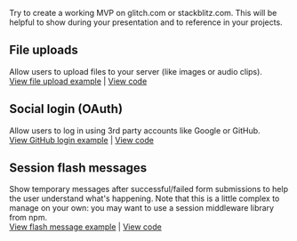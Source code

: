 Try to create a working MVP on glitch.com or stackblitz.com. This will be helpful to show during your presentation and to reference in your projects.

## File uploads

Allow users to upload files to your server (like images or audio clips).  
 [View file upload example](https://express-file-upload-example.glitch.me) | [View code](https://glitch.com/edit/#!/express-file-upload-example)

## Social login (OAuth)

Allow users to log in using 3rd party accounts like Google or GitHub.  
 [View GitHub login example](https://express-oauth-example.glitch.me) | [View code](https://glitch.com/edit/#!/express-oauth-example)

## Session flash messages

Show temporary messages after successful/failed form submissions to help the user understand what's happening. Note that this is a little complex to manage on your own: you may want to use a session middleware library from npm.  
 [View flash message example](https://express-flash-message-example.glitch.me) | [View code](https://glitch.com/edit/#!/express-flash-message-example)

<!--
## Sending emails

Send emails from your server for notifying the user. E.g. sign up success, to verify email addresses or reset passwords.
 **Important:** since spam is a huge problem with email all email-sending services (like Mailgun or Sendgrid) require a credit card/your real address. Bear this in mind before you choose this option! -->
